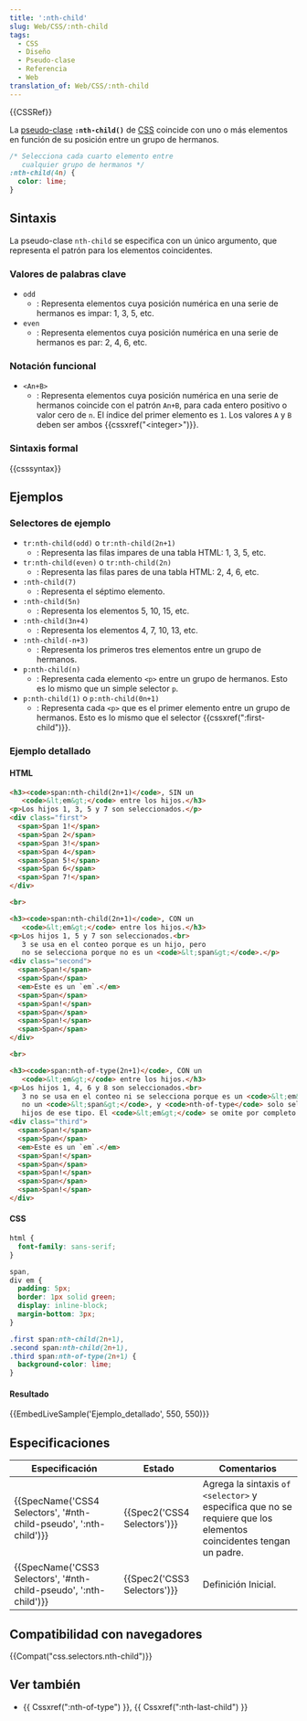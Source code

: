 ```yaml
---
title: ':nth-child'
slug: Web/CSS/:nth-child
tags:
  - CSS
  - Diseño
  - Pseudo-clase
  - Referencia
  - Web
translation_of: Web/CSS/:nth-child
---
```


{{CSSRef}}

La [pseudo-clase](/es/docs/Web/CSS) **`:nth-child()`** de [CSS](/es/docs/Web/CSS) coincide con uno o más elementos en función de su posición entre un grupo de hermanos.

```css
/* Selecciona cada cuarto elemento entre
   cualquier grupo de hermanos */
:nth-child(4n) {
  color: lime;
}
```

## Sintaxis

La pseudo-clase `nth-child` se especifica con un único argumento, que representa el patrón para los elementos coincidentes.

### Valores de palabras clave

- `odd`
  - : Representa elementos cuya posición numérica en una serie de hermanos es impar: 1, 3, 5, etc.
- `even`
  - : Representa elementos cuya posición numérica en una serie de hermanos es par: 2, 4, 6, etc.

### Notación funcional

- `<An+B>`
  - : Representa elementos cuya posición numérica en una serie de hermanos coincide con el patrón `An+B`, para cada entero positivo o valor cero de `n`. El índice del primer elemento es `1`. Los valores `A` y `B` deben ser ambos {{cssxref("&lt;integer&gt;")}}.

### Sintaxis formal

{{csssyntax}}

## Ejemplos

### Selectores de ejemplo

- `tr:nth-child(odd)` o `tr:nth-child(2n+1)`
  - : Representa las filas impares de una tabla HTML: 1, 3, 5, etc.
- `tr:nth-child(even)` o `tr:nth-child(2n)`
  - : Representa las filas pares de una tabla HTML: 2, 4, 6, etc.
- `:nth-child(7)`
  - : Representa el séptimo elemento.
- `:nth-child(5n)`
  - : Representa los elementos 5, 10, 15, etc.
- `:nth-child(3n+4)`
  - : Representa los elementos 4, 7, 10, 13, etc.
- `:nth-child(-n+3)`
  - : Representa los primeros tres elementos entre un grupo de hermanos.
- `p:nth-child(n)`
  - : Representa cada elemento `<p>` entre un grupo de hermanos. Esto es lo mismo que un simple selector `p`.
- `p:nth-child(1)` o `p:nth-child(0n+1)`
  - : Representa cada `<p>` que es el primer elemento entre un grupo de hermanos. Esto es lo mismo que el selector {{cssxref(":first-child")}}.

### Ejemplo detallado

#### HTML

```html
<h3><code>span:nth-child(2n+1)</code>, SIN un
   <code>&lt;em&gt;</code> entre los hijos.</h3>
<p>Los hijos 1, 3, 5 y 7 son seleccionados.</p>
<div class="first">
  <span>Span 1!</span>
  <span>Span 2</span>
  <span>Span 3!</span>
  <span>Span 4</span>
  <span>Span 5!</span>
  <span>Span 6</span>
  <span>Span 7!</span>
</div>

<br>

<h3><code>span:nth-child(2n+1)</code>, CON un
   <code>&lt;em&gt;</code> entre los hijos.</h3>
<p>Los hijos 1, 5 y 7 son seleccionados.<br>
   3 se usa en el conteo porque es un hijo, pero
   no se selecciona porque no es un <code>&lt;span&gt;</code>.</p>
<div class="second">
  <span>Span!</span>
  <span>Span</span>
  <em>Este es un `em`.</em>
  <span>Span</span>
  <span>Span!</span>
  <span>Span</span>
  <span>Span!</span>
  <span>Span</span>
</div>

<br>

<h3><code>span:nth-of-type(2n+1)</code>, CON un
   <code>&lt;em&gt;</code> entre los hijos.</h3>
<p>Los hijos 1, 4, 6 y 8 son seleccionados.<br>
   3 no se usa en el conteo ni se selecciona porque es un <code>&lt;em&gt;</code>,
   no un <code>&lt;span&gt;</code>, y <code>nth-of-type</code> solo selecciona
   hijos de ese tipo. El <code>&lt;em&gt;</code> se omite por completo y se ignora.</p>
<div class="third">
  <span>Span!</span>
  <span>Span</span>
  <em>Este es un `em`.</em>
  <span>Span!</span>
  <span>Span</span>
  <span>Span!</span>
  <span>Span</span>
  <span>Span!</span>
</div>
```

#### CSS

```css
html {
  font-family: sans-serif;
}

span,
div em {
  padding: 5px;
  border: 1px solid green;
  display: inline-block;
  margin-bottom: 3px;
}

.first span:nth-child(2n+1),
.second span:nth-child(2n+1),
.third span:nth-of-type(2n+1) {
  background-color: lime;
}
```

#### Resultado

{{EmbedLiveSample('Ejemplo_detallado', 550, 550)}}

## Especificaciones

| Especificación                                                                           | Estado                               | Comentarios                                                                                                        |
| ---------------------------------------------------------------------------------------- | ------------------------------------ | ------------------------------------------------------------------------------------------------------------------ |
| {{SpecName('CSS4 Selectors', '#nth-child-pseudo', ':nth-child')}} | {{Spec2('CSS4 Selectors')}} | Agrega la sintaxis `of <selector>` y especifica que no se requiere que los elementos coincidentes tengan un padre. |
| {{SpecName('CSS3 Selectors', '#nth-child-pseudo', ':nth-child')}} | {{Spec2('CSS3 Selectors')}} | Definición Inicial.                                                                                                |

## Compatibilidad con navegadores

{{Compat("css.selectors.nth-child")}}

## Ver también

- {{ Cssxref(":nth-of-type") }}, {{ Cssxref(":nth-last-child") }}
